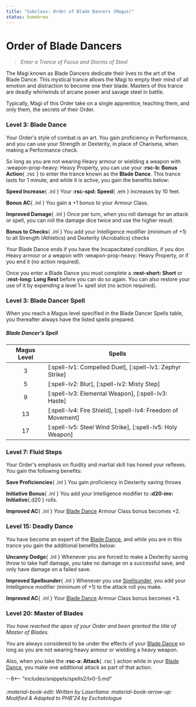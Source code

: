 ```yaml
---
title: "Subclass: Order of Blade Dancers (Magus)"
status: homebrew
---
```


<p style="display:none">
Enter a Trance of Focus and Storms of Steel
</p>

# Order of Blade Dancers

> *Enter a Trance of Focus and Storms of Steel*

The Magi known as Blade Dancers dedicate their lives to the art of the Blade Dance. This mystical trance allows the Magi to empty their mind of all emotion and distraction to become one their blade. Masters of this trance are deadly whirlwinds of arcane power and savage steel in battle.

Typically, Magi of this Order take on a single apprentice, teaching them, and only them, the secrets of their Order.

### Level 3: Blade Dance

Your Order's style of combat is an art. You gain proficiency in Performance, and you can use your Strength or Dexterity, in place of Charisma, when making a Performance check.

So long as you are not wearing Heavy armour or wielding a weapon with :weapon-prop-heavy: Heavy Property, you can use your **:rsc-b: Bonus Action**{ .rsc } to enter the trance known as the **Blade Dance**. This trance lasts for 1 minute, and while it is active, you gain the benefits below:

**Speed Increase**{ .inl } Your **:rsc-spd: Speed**{ .em } increases by 10 feet.

**Bonus AC**{ .inl }  You gain a +1 bonus to your Armour Class.

**Improved Damage**{ .inl } Once per turn, when you roll damage for an attack or spell, you can roll the damage dice twice and use the higher result.

**Bonus to Checks**{ .inl } You add your Intelligence modifier (minimum of +1) to all Strength (Athletics) and Dexterity (Acrobatics) checks

Your Blade Dance ends if you have the Incapacitated condition, if you don Heavy armour or a weapon with :weapon-prop-heavy: Heavy Property, or if you end it (no action required). 

Once you enter a Blade Dance you must complete a **:rest-short: Short** or **:rest-long: Long Rest** before you can do so again. You can also restore your use of it by expending a level 1+ spell slot (no action required).

### Level 3: Blade Dancer Spell

When you reach a Magus level specified in the Blade Dancer Spells table, you thereafter always have the listed spells prepared.

##### Blade Dancer's Spell

| Magus Level | Spells |
|:-:|---|
| 3 | [:spell-lv1: Compelled Duel], [:spell-lv1: Zephyr Strike] |
| 5 | [:spell-lv2: Blur], [:spell-lv2: Misty Step] |
| 9 | [:spell-lv3: Elemental Weapon], [:spell-lv3: Haste] |
| 13 | [:spell-lv4: Fire Shield], [:spell-lv4: Freedom of Movement] |
| 17 | [:spell-lv5: Steel Wind Strike], [:spell-lv5: Holy Weapon] |

### Level 7: Fluid Steps

Your Order's emphasis on fluidity and martial skill has honed your reflexes. You gain the following benefits:

**Save Proficiencies**{ .inl } You gain proficiency in Dexterity saving throws 

**Initiative Bonus**{ .inl } You add your Intelligence modifier to **:d20-inv: Initiative**{.d20 } rolls.

**Improved AC**{ .inl } Your [Blade Dance] Armour Class bonus becomes +2.

### Level 15: Deadly Dance

You have become an expert of the [Blade Dance], and while you are in this trance you gain the additional benefits below:

**Uncanny Dodge**{ .inl } Whenever you are forced to make a Dexterity saving throw to take half damage, you take no damage on a successful save, and only have damage on a failed save.

**Improved Spellsunder**{ .inl } Whenever you use [Spellsunder], you add your Intelligence modifier (minimum of +1) to the attack roll you make.

**Improved AC**{ .inl } Your [Blade Dance] Armour Class bonus becomes +3.

### Level 20: Master of Blades

*You have reached the apex of your Order and been granted the title of Master of Blades.* 

You are always considered to be under the effects of your [Blade Dance] so long as you are not wearing heavy armour or wielding a heavy weapon.

Also, when you take the **:rsc-a: Attack**{ .rsc } action while in your [Blade Dance], you make one additional attack as part of that action.

[Blade Dance]: #level-3-blade-dance
[Spellsunder]: index.md#level-9-spellsunder

--8<-- "includes/snippets/spells2/lv0-5.md"

###### :material-book-edit: Written by *Laserllama* :material-book-arrow-up: Modified & Adapted to PHB'24 by *Eschatologue*